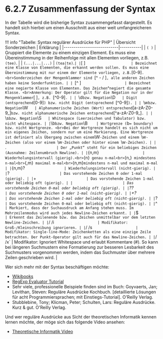 # 6.2.7 Zusammenfassung der Syntax

In der Tabelle wird die bisherige Syntax zusammengefasst dargestellt. Es handelt sich hierbei um einen Ausschnitt aus einer weit umfangreicheren Syntax.

!!! info "Tabelle: Syntax regulärer Ausdrücke für PHP"
    | Übersicht Sonderzeichen              | Erklärung |
    |----------------------------|-----------|
    | `( )`                      | Gruppiert die Elemente zu einem einzigen Element. Es muss eine Übereinstimmung in der Reihenfolge mit allen Elementen vorliegen, z.B. `(tee)`. |
    | `(...|...|...)`            | `(tea|te)`.` |
    | `[ ]`                      | Bezeichnet eine Klasse von Elementen, die erkannt werden sollen. Es muss eine Übereinstimmung mit nur einem der Elemente vorliegen, z.B. `[0-9]`. <br>Sonderzeichen der Mengenklammer sind `[^ - / \]`, alle anderen Zeichen haben keine Sonderfunktion. |
    | `[^ ]`                     | Bezeichnet eine negierte Klasse von Elementen. Das Zeichen `^` negiert die gesamte Klasse. <br>Anmerkung: Der Operator gilt für die Negation nur in der Mengenklammer `[ ]`, z.B. `[^0-9]`. |
    | `\d` bzw. Negation `\D`    | Digit (entsprechend `[0-9]`) bzw. nicht Digit (entsprechend `[^0-9]`). |
    | `\w` bzw. Negation `\W`    | Alphanumerische Zeichen (Wort) entsprechend `[a-zA-Z0-9_]` bzw. nicht alphanumerische Zeichen entsprechend `[^a-zA-Z0-9_]`. |
    | `\s` bzw. Negation `\S`    | Whitespace (Leerzeichen und Tabulator) bzw. nicht whitespace. |
    | `\b` bzw. Negation `\B`    | Wortgrenze (`b` = boundary) bzw. nicht Wortgrenze. <br>Bei der Wortgrenze handelt es sich nicht um ein eigenes Zeichen, sondern nur um eine Markierung. Eine Wortgrenze ist definiert als Übergang zwischen einem `\W`-Zeichen und einem `\w`-Zeichen (also vor einem `\w`-Zeichen oder hinter einem `\w`-Zeichen). |
    | `.`                        | Der „Punkt“ steht für ein beliebiges Zeichen (Ausnahme: Zeilenumbruch Newline). |
    | `{n,m}`                    | Wiederholungsintervall (gierig).<br>`{n}` genau n-mal<br>`{n,}` mindestens n-mal<br>`{,m}` maximal m-mal<br>`{n,m}` mindestens n-mal und maximal m-mal |
    | `{n,m}?`                   | Wiederholungsintervall (nicht-gierig). |
    | `?`                        | Das vorstehende Zeichen 0 oder 1-mal (gierig). |
    | `+`                        | Das vorstehende Zeichen 1-mal oder beliebig oft (gierig). |
    | `*`                        | Das vorstehende Zeichen 0-mal oder beliebig oft (gierig). |
    | `??`                       | Das vorstehende Zeichen 0 oder 1-mal (nicht-gierig). |
    | `+?`                       | Das vorstehende Zeichen 1-mal oder beliebig oft (nicht-gierig). |
    | `*?`                       | Das vorstehende Zeichen 0-mal oder beliebig oft (nicht-gierig). |
    | `^`                        | Markiert, dass der Suchausdruck am Anfang stehen muss. Im Mehrzeilenmodus wird auch jedes Newline-Zeichen erkannt. |
    | `$`                        | Erkennt das Zeilenende bzw. das Zeichen unmittelbar vor dem letzten Newline-Zeichen. |
    | `/ /i`                     | Modifikator: Groß-/Kleinschreibung ignorieren. |
    | `/ /s`                     | Modifikator: Single-line-Mode: Zeichenketten als eine einzige Zeile betrachten. Der Punkt-Operator gilt auch für das Newline-Zeichen. |
    | `/ /x`                     | Modifikator: Ignoriert Whitespace und erlaubt Kommentare (#). So kann bei längeren Suchmustern eine Formatierung zur besseren Lesbarkeit des Suchmusters vorgenommen werden, indem das Suchmuster über mehrere Zeilen geschrieben wird. |

Wer sich mehr mit der Syntax beschäftigen möchte:

- [Wikibooks](https://de.wikibooks.org/wiki/Websiteentwicklung:_PHP:_Regul%C3%A4re_Ausdr%C3%BCcke)
- [RegExp Evaluator Tutorial](http://regexp-evaluator.de/tutorial/)
- Sehr viele, professionelle Beispiele finden sind im Buch: Goyvaerts, Jan; Levithan, Steven: Reguläre Ausdrücke Kochbuch. [detaillierte Lösungen für acht Programmiersprachen; mit Einstiegs-Tutorial]. O'Reilly Verlag.
- Stubblebine, Tony; Klicman, Peter; Schulten, Lars: Reguläre Ausdrücke. Kurz & gut. O'Reilly Verlag.

Und wer reguläre Ausdrücke aus Sicht der theoretischen Informatik kennen lernen möchte, der möge sich das folgende Video ansehen:  

- [Theoretische Informatik Video](https://www.youtube.com/watch?v=d_Rc4-1Pzbc)

